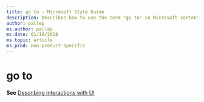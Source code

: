 ```yaml
---
title: go to - Microsoft Style Guide
description: Describes how to use the term "go to" in Microsoft content.
author: pallep
ms.author: pallep
ms.date: 01/19/2018
ms.topic: article
ms.prod: non-product-specific
---
```


# go to

**See** [Describing interactions with UI](~/procedures-instructions/describing-interactions-with-ui.md)
